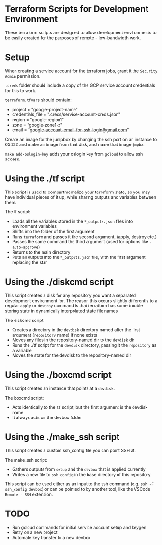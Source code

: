 # Terraform Scripts for Development Environment

These terraform scripts are designed to allow development environments to be easily created for the purposes of remote - low-bandwidth work.

# Setup

When creating a service account for the terraform jobs, grant it the `Security Admin` permission.

`.creds` folder should include a copy of the GCP service account credentials for this to work.

`terraform.tfvars` should contain:
 - project = "google-project-name"
 - credentials_file = ".creds/service-account-creds.json"
 - region = "google-region1"
 - zone = "google-zone1-x"
 - email = "google-account-email-for-ssh-login@gmail.com"

Create an image for the jumpbox by changing the ssh port on an instance to 65432 and make an image from that disk, and name that image `jmpbx`.

`make add-oslogin-key` adds your oslogin key from `gcloud` to allow ssh access.

# Using the ./tf script

This script is used to compartmentalize your terraform state, so you may have individual pieces of it up, while sharing outputs and variables between them.

The tf script:
 - Loads all the variables stored in the `*_outputs.json` files into environment variables
 - Shifts into the folder of the first argument
 - Runs `terraform` and passes it the second argument, (apply, destroy etc.)
 - Passes the same command the third argument (used for options like `-auto-approve`)
 - Returns to the main directory
 - Puts all outputs into the `*_outputs.json` file, with the first argument replacing the star

# Using the ./diskcmd script

This script creates a disk for any repository you want a separated development environment for.  The reason this occurs slightly differently to a regular `apply` or `destroy` command is that terraform has some trouble storing state in dynamically interpolated state file names.

The diskcmd script:
 - Creates a directory in the `devdisk` directory named after the first argument (`repository` name) if none exists
 - Moves any files in the repository-named dir to the `devdisk` dir
 - Runs the ./tf script for the `devdisk` directory, passing it the `repository` as a variable
 - Moves the state for the devdisk to the repository-named dir

# Using the ./boxcmd script

This script creates an instance that points at a `devdisk`.

The boxcmd script:
 - Acts identically to the `tf` script, but the first argument is the devdisk name
 - It always acts on the devbox folder

 # Using the ./make_ssh script

This script creates a custom ssh_config file you can point SSH at.

The make_ssh script:
 - Gathers outputs from `setup` and the `devbox` that is applied currently
 - Writes a new file to `ssh_config` in the base directory of this repository

 This script can be used either as an input to the ssh command (e.g. `ssh -F ssh_config devbox`) or can be pointed to by another tool, like the VSCode `Remote - SSH` extension.

# TODO

* Run gcloud commands for initial service account setup and keygen
* Retry on a new project
* Automate key transfer to a new devbox
